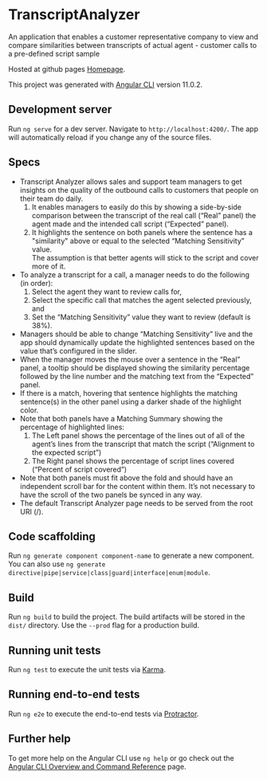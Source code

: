 # TranscriptAnalyzer

An application that enables a customer representative company to view and compare similarities between transcripts of actual agent - customer calls to a pre-defined script sample

Hosted at github pages [Homepage](https://eze-nonso.github.io/Transcript-Analyzer/).

This project was generated with [Angular CLI](https://github.com/angular/angular-cli) version 11.0.2.

## Development server

Run `ng serve` for a dev server. Navigate to `http://localhost:4200/`. The app will automatically reload if you change any of the source files.

## Specs
- Transcript Analyzer allows sales and support team managers to get insights on the quality of the outbound calls to customers that people on their team do daily.  
  1. It enables managers to easily do this by showing a side-by-side comparison between the transcript of the real call (“Real” panel) the agent made and the intended call script (“Expected” panel).
  2. It highlights the sentence on both panels where the sentence has a "similarity" above or equal to the selected “Matching Sensitivity” value.  
The assumption is that better agents will stick to the script and cover more of it.
- To analyze a transcript for a call, a manager needs to do the following (in order):  
  1. Select the agent they want to review calls for,
  2. Select the specific call that matches the agent selected previously, and
  3. Set the “Matching Sensitivity” value they want to review (default is 38%).
- Managers should be able to change “Matching Sensitivity” live and the app should dynamically update the highlighted sentences based on the value that’s configured in the slider.
- When the manager moves the mouse over a sentence in the “Real” panel, a tooltip should be displayed showing the similarity percentage followed by the line number and the matching text from the “Expected” panel.
- If there is a match, hovering that sentence highlights the matching sentence(s) in the other panel using a darker shade of the highlight color.
- Note that both panels have a Matching Summary showing the percentage of highlighted lines:
  1. The Left panel shows the percentage of the lines out of all of the agent’s lines from the transcript that match the script (“Alignment to the expected script”)
  2. The Right panel shows the percentage of script lines covered  (“Percent of script covered”)
- Note that both panels must fit above the fold and should have an independent scroll bar for the content within them. It’s not necessary to have the scroll of the two panels be synced in any way.
- The default Transcript Analyzer page needs to be served from the root URI (/).

## Code scaffolding

Run `ng generate component component-name` to generate a new component. You can also use `ng generate directive|pipe|service|class|guard|interface|enum|module`.

## Build

Run `ng build` to build the project. The build artifacts will be stored in the `dist/` directory. Use the `--prod` flag for a production build.

## Running unit tests

Run `ng test` to execute the unit tests via [Karma](https://karma-runner.github.io).

## Running end-to-end tests

Run `ng e2e` to execute the end-to-end tests via [Protractor](http://www.protractortest.org/).

## Further help

To get more help on the Angular CLI use `ng help` or go check out the [Angular CLI Overview and Command Reference](https://angular.io/cli) page.
